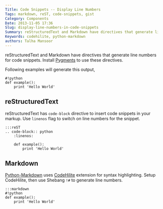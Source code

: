 ```yaml
---
Title: Code Snippets -- Display Line Numbers
Tags: markdown, reST, code-snippets, gist
Category: Components
Date: 2013-11-05 17:36
Slug: display-line-numbers-in-code-snippets
Summary: reStructuredText and Markdown have directives that generate line numbers for code blocks. Use them to display line numbers in code snippets.
Keywords: codehilite, python-markdown
authors: Talha Mansoor
---
```


reStructuredText and Markdown have directives that generate line numbers for
code snippets. Install [Pygments](http://pygments.org/) to use these directives.

Following examples will generate this output,

    #!python
    def example():
        print 'Hello World'

## reStructuredText

reStructuredText has `code-block` directive to insert code snippets in your
markup. Use `linenos` flag to switch on line numbers for the snippet.

    :::reST
    .. code-block:: python
        :linenos:

        def example():
            print 'Hello World'

## Markdown

[Python-Markdown](https://github.com/Python-Markdown/markdown/) uses
[CodeHilite](https://python-markdown.github.io/extensions/code_hilite/)
extension for syntax highlighting. Setup CodeHilite, then use Shebang `!#` to
generate line numbers.

    :::markdown
    #!python
    def example():
        print 'Hello World'
